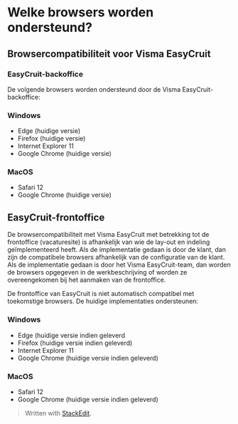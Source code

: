 # Welke browsers worden ondersteund?

## Browsercompatibiliteit voor Visma EasyCruit

### EasyCruit-backoffice

De volgende browsers worden ondersteund door de Visma EasyCruit-backoffice:

### Windows

-   Edge (huidige versie)
-   Firefox (huidige versie)
-   Internet Explorer 11
-   Google Chrome (huidige versie)

### MacOS

-   Safari 12
-   Google Chrome (huidige versie)

## EasyCruit-frontoffice

De browsercompatibiliteit met  Visma  EasyCruit met betrekking tot de frontoffice (vacaturesite) is afhankelijk van wie de lay-out en indeling geïmplementeerd heeft. Als de implementatie gedaan is door de klant, dan zijn de compatibele browsers afhankelijk van de configuratie van de klant. Als de implementatie gedaan is door het  Visma  EasyCruit-team, dan worden de browsers opgegeven in de werkbeschrijving of worden ze overeengekomen bij het aanmaken van de frontoffice.

De frontoffice van EasyCruit is niet automatisch compatibel met toekomstige browsers. De huidige implementaties ondersteunen:

### Windows

-   Edge (huidige versie indien geleverd
-   Firefox (huidige versie indien geleverd)
-   Internet Explorer 11
-   Google Chrome (huidige versie indien geleverd)

### MacOS

-   Safari 12
-   Google Chrome (huidige versie indien geleverd)


> Written with [StackEdit](https://stackedit.io/).
<!--stackedit_data:
eyJoaXN0b3J5IjpbLTE3MDUwNjk4NDBdfQ==
-->